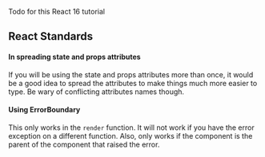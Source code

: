Todo for this React 16 tutorial

## React Standards
#### In spreading state and props attributes
If you will be using the state and props attributes more than once, it would be a good idea to spread the attributes to make things much more easier to type. Be wary of conflicting attributes names though.

#### Using ErrorBoundary
This only works in the `render` function. It will not work if you have the error exception on a different function. Also, only works if the component is the parent of the component that raised the error.
